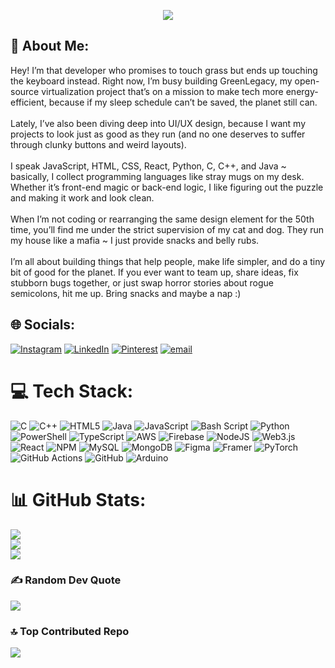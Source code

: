 <p align="center"> <img src="https://capsule-render.vercel.app/api?type=venom&height=300&color=gradient&text=Nevin's%20GitHub&reversal=false&textBg=false&animation=fadeIn"/> </p>

## 💫 About Me:

Hey! I’m that developer who promises to touch grass but ends up touching the keyboard instead. Right now, I’m busy building GreenLegacy, my open-source virtualization project that’s on a mission to make tech more energy-efficient, because if my sleep schedule can’t be saved, the planet still can.<br><br>Lately, I’ve also been diving deep into UI/UX design, because I want my projects to look just as good as they run (and no one deserves to suffer through clunky buttons and weird layouts).<br><br>I speak JavaScript, HTML, CSS, React, Python, C, C++, and Java ~ basically, I collect programming languages like stray mugs on my desk. Whether it’s front-end magic or back-end logic, I like figuring out the puzzle and making it work and look clean.<br><br>When I’m not coding or rearranging the same design element for the 50th time, you’ll find me under the strict supervision of my cat and dog. They run my house like a mafia ~ I just provide snacks and belly rubs.<br><br>I’m all about building things that help people, make life simpler, and do a tiny bit of good for the planet. If you ever want to team up, share ideas, fix stubborn bugs together, or just swap horror stories about rogue semicolons, hit me up. Bring snacks and maybe a nap :)


## 🌐 Socials:
[![Instagram](https://img.shields.io/badge/Instagram-%23E4405F.svg?logo=Instagram&logoColor=white)](https://instagram.com/corrupttrace) [![LinkedIn](https://img.shields.io/badge/LinkedIn-%230077B5.svg?logo=linkedin&logoColor=white)](https://linkedin.com/in/nevin-shine-b403b932b) [![Pinterest](https://img.shields.io/badge/Pinterest-%23E60023.svg?logo=Pinterest&logoColor=white)](https://pinterest.com/nevviiiiii) [![email](https://img.shields.io/badge/Email-D14836?logo=gmail&logoColor=white)](mailto:nevinshine05@outlook.com) 

# 💻 Tech Stack:
![C](https://img.shields.io/badge/c-%2300599C.svg?style=for-the-badge&logo=c&logoColor=white) ![C++](https://img.shields.io/badge/c++-%2300599C.svg?style=for-the-badge&logo=c%2B%2B&logoColor=white) ![HTML5](https://img.shields.io/badge/html5-%23E34F26.svg?style=for-the-badge&logo=html5&logoColor=white) ![Java](https://img.shields.io/badge/java-%23ED8B00.svg?style=for-the-badge&logo=openjdk&logoColor=white) ![JavaScript](https://img.shields.io/badge/javascript-%23323330.svg?style=for-the-badge&logo=javascript&logoColor=%23F7DF1E) ![Bash Script](https://img.shields.io/badge/bash_script-%23121011.svg?style=for-the-badge&logo=gnu-bash&logoColor=white) ![Python](https://img.shields.io/badge/python-3670A0?style=for-the-badge&logo=python&logoColor=ffdd54) ![PowerShell](https://img.shields.io/badge/PowerShell-%235391FE.svg?style=for-the-badge&logo=powershell&logoColor=white) ![TypeScript](https://img.shields.io/badge/typescript-%23007ACC.svg?style=for-the-badge&logo=typescript&logoColor=white) ![AWS](https://img.shields.io/badge/AWS-%23FF9900.svg?style=for-the-badge&logo=amazon-aws&logoColor=white) ![Firebase](https://img.shields.io/badge/firebase-%23039BE5.svg?style=for-the-badge&logo=firebase) ![NodeJS](https://img.shields.io/badge/node.js-6DA55F?style=for-the-badge&logo=node.js&logoColor=white) ![Web3.js](https://img.shields.io/badge/web3.js-F16822?style=for-the-badge&logo=web3.js&logoColor=white) ![React](https://img.shields.io/badge/react-%2320232a.svg?style=for-the-badge&logo=react&logoColor=%2361DAFB) ![NPM](https://img.shields.io/badge/NPM-%23CB3837.svg?style=for-the-badge&logo=npm&logoColor=white) ![MySQL](https://img.shields.io/badge/mysql-4479A1.svg?style=for-the-badge&logo=mysql&logoColor=white) ![MongoDB](https://img.shields.io/badge/MongoDB-%234ea94b.svg?style=for-the-badge&logo=mongodb&logoColor=white) ![Figma](https://img.shields.io/badge/figma-%23F24E1E.svg?style=for-the-badge&logo=figma&logoColor=white) ![Framer](https://img.shields.io/badge/Framer-black?style=for-the-badge&logo=framer&logoColor=blue) ![PyTorch](https://img.shields.io/badge/PyTorch-%23EE4C2C.svg?style=for-the-badge&logo=PyTorch&logoColor=white) ![GitHub Actions](https://img.shields.io/badge/github%20actions-%232671E5.svg?style=for-the-badge&logo=githubactions&logoColor=white) ![GitHub](https://img.shields.io/badge/github-%23121011.svg?style=for-the-badge&logo=github&logoColor=white) ![Arduino](https://img.shields.io/badge/-Arduino-00979D?style=for-the-badge&logo=Arduino&logoColor=white)
# 📊 GitHub Stats:
![](https://github-readme-stats.vercel.app/api?username=nevinshine&theme=midnight-purple&hide_border=false&include_all_commits=true&count_private=true)<br/>
![](https://nirzak-streak-stats.vercel.app/?user=nevinshine&theme=midnight-purple&hide_border=false)<br/>
![](https://github-readme-stats.vercel.app/api/top-langs/?username=nevinshine&theme=midnight-purple&hide_border=false&include_all_commits=true&count_private=true&layout=compact)

### ✍️ Random Dev Quote
![](https://quotes-github-readme.vercel.app/api?type=horizontal&theme=merko)

### 🔝 Top Contributed Repo
![](https://github-contributor-stats.vercel.app/api?username=nevinshine&limit=5&theme=merko&combine_all_yearly_contributions=true)

<!-- Proudly created with GPRM ( https://gprm.itsvg.in ) -->
<!---
nevinshine/nevinshine is a ✨ special ✨ repository because its `README.md` (this file) appears on your GitHub profile.
You can click the Preview link to take a look at your changes.
--->
